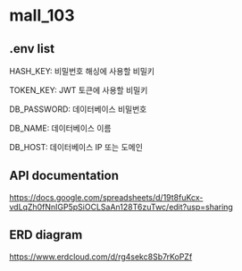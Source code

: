 # mall_103

## .env list

HASH_KEY: 비밀번호 해싱에 사용할 비밀키

TOKEN_KEY: JWT 토큰에 사용할 비밀키

DB_PASSWORD: 데이터베이스 비밀번호

DB_NAME: 데이터베이스 이름

DB_HOST: 데이터베이스 IP 또는 도메인

## API documentation

https://docs.google.com/spreadsheets/d/19t8fuKcx-vdLqZh0fNnIGP5pSiOCLSaAn128T6zuTwc/edit?usp=sharing

## ERD diagram

https://www.erdcloud.com/d/rg4sekc8Sb7rKoPZf
